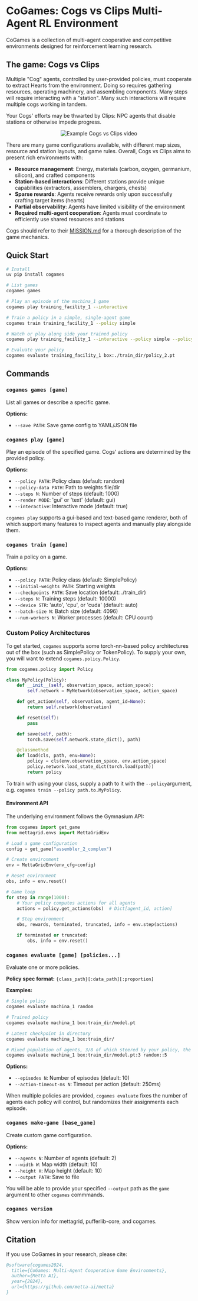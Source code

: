# CoGames: Cogs vs Clips Multi-Agent RL Environment

CoGames is a collection of multi-agent cooperative and competitive environments designed for reinforcement learning
research.

## The game: Cogs vs Clips

Multiple "Cog" agents, controlled by user-provided policies, must cooperate to extract Hearts from the environment.
Doing so requires gathering resources, operating machinery, and assembling components. Many steps will require
interacting with a "station". Many such interactions will require multiple cogs working in tandem.

Your Cogs' efforts may be thwarted by Clips: NPC agents that disable stations or otherwise impede progress.

<p align="middle">
<img src="assets/showoff.gif" alt="Example Cogs vs Clips video">
<br>

There are many game configurations available, with different map sizes, resource and station layouts, and game rules.
Overall, Cogs vs Clips aims to present rich environments with:

- **Resource management**: Energy, materials (carbon, oxygen, germanium, silicon), and crafted components
- **Station-based interactions**: Different stations provide unique capabilities (extractors, assemblers, chargers,
  chests)
- **Sparse rewards**: Agents receive rewards only upon successfully crafting target items (hearts)
- **Partial observability**: Agents have limited visibility of the environment
- **Required multi-agent cooperation**: Agents must coordinate to efficiently use shared resources and stations

Cogs should refer to their [MISSION.md](MISSION.md) for a thorough description of the game mechanics.

## Quick Start

```bash
# Install
uv pip install cogames

# List games
cogames games

# Play an episode of the machina_1 game
cogames play training_facility_1 --interactive

# Train a policy in a simple, single-agent game
cogames train training_facility_1 --policy simple

# Watch or play along side your trained policy
cogames play training_facility_1 --interactive --policy simple --policy-data ./train_dir/policy_2.pt

# Evaluate your policy
cogames evaluate training_facility_1 box:./train_dir/policy_2.pt
```

## Commands

### `cogames games [game]`

List all games or describe a specific game.

**Options:**

- `--save PATH`: Save game config to YAML/JSON file

### `cogames play [game]`

Play an episode of the specified game. Cogs' actions are determined by the provided policy.

**Options:**

- `--policy PATH`: Policy class (default: random)
- `--policy-data PATH`: Path to weights file/dir
- `--steps N`: Number of steps (default: 1000)
- `--render MODE`: 'gui' or 'text' (default: gui)
- `--interactive`: Interactive mode (default: true)

`cogames play` supports a gui-based and text-based game renderer, both of which support many features to inspect agents
and manually play alongside them.

### `cogames train [game]`

Train a policy on a game.

**Options:**

- `--policy PATH`: Policy class (default: SimplePolicy)
- `--initial-weights PATH`: Starting weights
- `--checkpoints PATH`: Save location (default: ./train_dir)
- `--steps N`: Training steps (default: 10000)
- `--device STR`: 'auto', 'cpu', or 'cuda' (default: auto)
- `--batch-size N`: Batch size (default: 4096)
- `--num-workers N`: Worker processes (default: CPU count)

### Custom Policy Architectures

To get started, `cogames` supports some torch-nn-based policy architectures out of the box (such as SimplePolicy or TokenPolicy). To
supply your own, you will want to extend `cogames.policy.Policy`.

```python
from cogames.policy import Policy

class MyPolicy(Policy):
    def __init__(self, observation_space, action_space):
        self.network = MyNetwork(observation_space, action_space)

    def get_action(self, observation, agent_id=None):
        return self.network(observation)

    def reset(self):
        pass

    def save(self, path):
        torch.save(self.network.state_dict(), path)

    @classmethod
    def load(cls, path, env=None):
        policy = cls(env.observation_space, env.action_space)
        policy.network.load_state_dict(torch.load(path))
        return policy
```

To train with using your class, supply a path to it with the `--policy`argument, e.g.
`cogames train --policy path.to.MyPolicy`.

#### Environment API

The underlying environment follows the Gymnasium API:

```python
from cogames import get_game
from mettagrid.envs import MettaGridEnv

# Load a game configuration
config = get_game("assembler_2_complex")

# Create environment
env = MettaGridEnv(env_cfg=config)

# Reset environment
obs, info = env.reset()

# Game loop
for step in range(1000):
    # Your policy computes actions for all agents
    actions = policy.get_actions(obs)  # Dict[agent_id, action]

    # Step environment
    obs, rewards, terminated, truncated, info = env.step(actions)

    if terminated or truncated:
        obs, info = env.reset()
```

### `cogames evaluate [game] [policies...]`

Evaluate one or more policies.

**Policy spec format:** `{class_path}[:data_path][:proportion]`

**Examples:**

```bash
# Single policy
cogames evaluate machina_1 random

# Trained policy
cogames evaluate machina_1 box:train_dir/model.pt

# Latest checkpoint in directory
cogames evaluate machina_1 box:train_dir/

# Mixed population of agents, 3/8 of which steered by your policy, the rest by a random-action policy
cogames evaluate machina_1 box:train_dir/model.pt:3 random::5
```

**Options:**

- `--episodes N`: Number of episodes (default: 10)
- `--action-timeout-ms N`: Timeout per action (default: 250ms)

When multiple policies are provided, `cogames evaluate` fixes the number of agents each policy will control, but
randomizes their assignments each episode.

### `cogames make-game [base_game]`

Create custom game configuration.

**Options:**

- `--agents N`: Number of agents (default: 2)
- `--width W`: Map width (default: 10)
- `--height H`: Map height (default: 10)
- `--output PATH`: Save to file

You will be able to provide your specified `--output` path as the `game` argument to other `cogames` commmands.

### `cogames version`

Show version info for mettagrid, pufferlib-core, and cogames.

## Citation

If you use CoGames in your research, please cite:

```bibtex
@software{cogames2024,
  title={CoGames: Multi-Agent Cooperative Game Environments},
  author={Metta AI},
  year={2024},
  url={https://github.com/metta-ai/metta}
}
```
